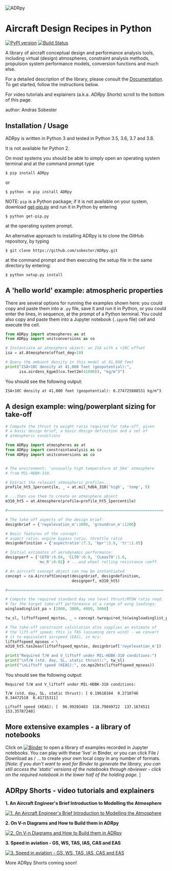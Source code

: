 ![ADRpy](https://github.com/sobester/ADRpy/raw/master/docs/ADRpy/ADRpy_splash.png)

Aircraft Design Recipes in Python
=================================

[![PyPI version](https://badge.fury.io/py/ADRpy.svg)](https://badge.fury.io/py/ADRpy)
[![Build Status](https://travis-ci.com/sobester/ADRpy.svg?branch=master)](https://travis-ci.com/sobester/ADRpy)

A library of aircraft conceptual design and performance analysis tools, including
virtual (design) atmospheres, constraint analysis methods, propulsion system 
performance models, conversion functions and much else.

For a detailed description of the library, please consult the
[Documentation](https://adrpy.readthedocs.io/en/latest/). To get started,
follow the instructions below.

For video tutorials and explainers (a.k.a. *ADRpy Shorts*) scroll to the bottom of this page.

author: Andras Sobester

Installation / Usage
--------------------

ADRpy is written in Python 3 and tested in Python 3.5, 3.6, 3.7 and 3.8.

It is not available for Python 2.

On most systems you should be able to simply open an operating system terminal
and at the command prompt type

    $ pip install ADRpy
    
or

    $ python -m pip install ADRpy
    
NOTE: `pip` is a Python package; if it is not available on your system, download
[get-pip.py](https://bootstrap.pypa.io/get-pip.py) and run it in Python by entering

    $ python get-pip.py
    
at the operating system prompt.

An alternative approach to installing ADRpy is to clone the GitHub repository, by typing

    $ git clone https://github.com/sobester/ADRpy.git

at the command prompt and then executing the setup file in the same directory by entering:

    $ python setup.py install

    
A 'hello world' example: atmospheric properties
-----------------------------------------------

There are several options for running the examples shown here: you could copy and paste them 
into a `.py` file, save it and run it in Python, or you could enter the lines, in sequence,
at the prompt of a Python terminal. You could also copy and paste them into a Jupyter notebook
(`.ipynb` file) cell and execute the cell.

```python
from ADRpy import atmospheres as at
from ADRpy import unitconversions as co

# Instantiate an atmosphere object: an ISA with a +10C offset
isa = at.Atmosphere(offset_deg=10)

# Query the ambient density in this model at 41,000 feet 
print("ISA+10C density at 41,000 feet (geopotential):", 
      isa.airdens_kgpm3(co.feet2m(41000)), "kg/m^3")
```

You should see the following output:

    ISA+10C density at 41,000 feet (geopotential): 0.274725888531 kg/m^3

A design example: wing/powerplant sizing for take-off
-----------------------------------------------------

```python
# Compute the thrust to weight ratio required for take-off, given
# a basic design brief, a basic design definition and a set of 
# atmospheric conditions

from ADRpy import atmospheres as at
from ADRpy import constraintanalysis as ca
from ADRpy import unitconversions as co


# The environment: 'unusually high temperature at 5km' atmosphere
# from MIL-HDBK-310. 

# Extract the relevant atmospheric profiles...
profile_ht5_1percentile, _ = at.mil_hdbk_310('high', 'temp', 5)

# ...then use them to create an atmosphere object 
m310_ht5 = at.Atmosphere(profile=profile_ht5_1percentile)

#====================================================================

# The take-off aspects of the design brief:
designbrief = {'rwyelevation_m':1000, 'groundrun_m':1200}

# Basic features of the concept:
# aspect ratio, engine bypass ratio, throttle ratio 
designdefinition = {'aspectratio':7.3, 'bpr':3.9, 'tr':1.05}

# Initial estimates of aerodynamic performance:
designperf = {'CDTO':0.04, 'CLTO':0.9, 'CLmaxTO':1.6,
              'mu_R':0.02} # ...and wheel rolling resistance coeff.

# An aircraft concept object can now be instantiated
concept = ca.AircraftConcept(designbrief, designdefinition,
                             designperf, m310_ht5)

#====================================================================

# Compute the required standard day sea level thrust/MTOW ratio reqd.
# for the target take-off performance at a range of wing loadings:
wingloadinglist_pa = [2000, 3000, 4000, 5000]

tw_sl, liftoffspeed_mpstas, _ = concept.twrequired_to(wingloadinglist_pa)

# The take-off constraint calculation also supplies an estimate of
# the lift-off speed; this is TAS (assuming zero wind) - we convert 
# it to equivalent airspeed (EAS), in m/s:
liftoffspeed_mpseas = \
m310_ht5.tas2eas(liftoffspeed_mpstas, designbrief['rwyelevation_m'])

print("Required T/W and V_liftoff under MIL-HDBK-310 conditions:")
print("\nT/W (std. day, SL, static thrust):", tw_sl)
print("\nLiftoff speed (KEAS):", co.mps2kts(liftoffspeed_mpseas))
```

You should see the following output:

    Required T/W and V_liftoff under MIL-HDBK-310 conditions:

    T/W (std. day, SL, static thrust): [ 0.19618164  0.2710746   0.34472518  0.41715311]

    Liftoff speed (KEAS): [  96.99203483  118.79049722  137.1674511   153.35787248]


More extensive examples - a library of notebooks
------------------------------------------------

Click on [![Binder](https://mybinder.org/badge.svg)](https://mybinder.org/v2/gh/sobester/ADRpy/master?filepath=/docs/ADRpy/notebooks) to open a library of examples recorded in Jupyter notebooks. You can play
with these 'live' in Binder, or you can click File / Download as / ... to create your own local 
copy in any number of formats. [*Note: if you don't want to wait for Binder to generate the library,
you can still access the 'static' versions of the notebooks through nbviewer - click on the required
notebook in the lower half of the holding page.* ]


ADRpy Shorts - video tutorials and explainers
---------------------------------------------------------

**1. An Aircraft Engineer's Brief Introduction to Modelling the Atmosphere**

[![1. An Aircraft Engineer's Brief Introduction to Modelling the Atmosphere](http://img.youtube.com/vi/II9vuVCgV-w/0.jpg)](http://www.youtube.com/watch?v=II9vuVCgV-w)


**2. On V-n Diagrams and How to Build them in ADRpy**

[![2. On V-n Diagrams and How to Build them in ADRpy](http://img.youtube.com/vi/s-d5z-BQovY/0.jpg)](http://www.youtube.com/watch?v=s-d5z-BQovY)


**3. Speed in aviation - GS, WS, TAS, IAS, CAS and EAS**

[![3. Speed in aviation - GS, WS, TAS, IAS, CAS and EAS](http://img.youtube.com/vi/WSzDXlTlXiI/0.jpg)](http://www.youtube.com/watch?v=WSzDXlTlXiI)


More ADRpy Shorts coming soon!
